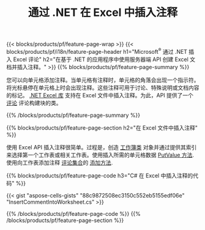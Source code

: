 ﻿---
title: 通过 .NET 在 Excel 中插入注释
url: /zh/net/comment/
description: C# 源代码，说明如何使用 .NET 库将注释插入 Microsoft Excel 文件。 
---
{{< blocks/products/pf/feature-page-wrap >}}
{{< blocks/products/pf/i18n/feature-page-header h1="Microsoft<sup>&reg;</sup> 通过 .NET 插入 Excel 评论" h2="在基于 .NET 的应用程序中使用服务器端 API 创建 Excel 文档并插入注释。" >}}
{{% blocks/products/pf/feature-page-summary %}}

您可以向单元格添加注释。当单元格有注释时，单元格的角落会出现一个指示符。将光标悬停在单元格上时会出现注释。这些注释可用于讨论、特殊说明或文档内容的标记。 [.NET Excel 库](/cells/net/) 支持在 Excel 文件中插入注释。为此，API 提供了一个 [评论](https://apireference.aspose.com/cells/net/aspose.cells/comment) 评论构建块的类。

{{% /blocks/products/pf/feature-page-summary %}}

{{% blocks/products/pf/feature-page-section h2="在 Excel 文件中插入注释" %}}

使用 Excel API 插入注释很简单。过程是，创造 [工作簿类](https://apireference.aspose.com/cells/net/aspose.cells/workbook) 对象并通过提供其索引来选择第一个工作表或相关工作表。使用插入所需的单元格数据 [PutValue 方法](https://apireference.aspose.com/cells/net/aspose.cells/cell/methods/putvalue/index).使用向工作表添加注释 [评论集合](https://apireference.aspose.com/cells/net/aspose.cells/commentcollection)的 [添加方法](https://apireference.aspose.com/cells/net/aspose.cells.commentcollection/add/methods/1).

{{% blocks/products/pf/feature-page-code h3="C# 在 Excel 中插入注释的代码" %}}

{{< gist "aspose-cells-gists" "88c9872508ec3150c552eb5155edf06e" "InsertCommentIntoWorksheet.cs" >}}

{{% /blocks/products/pf/feature-page-code %}}
{{% /blocks/products/pf/feature-page-section %}}
